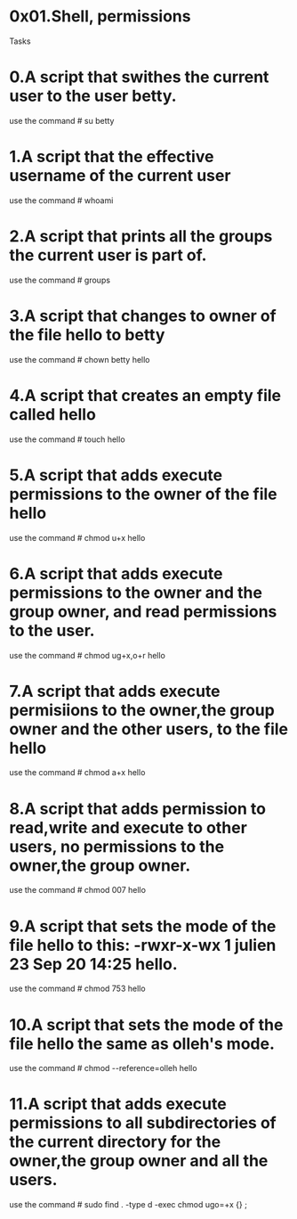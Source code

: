 # 0x01.Shell, permissions
Tasks
# 0.A script that swithes the current user to the user betty.
  use the command # su betty
# 1.A script that the effective username of the current user
  use the command # whoami
# 2.A script that prints all the groups the current user is part of.
  use the command # groups
# 3.A script that changes to owner of the file hello to betty
  use the command # chown betty hello
# 4.A script that creates an empty file called hello
  use the command # touch hello
# 5.A script that adds execute permissions to the owner of the file hello
  use the command # chmod u+x hello
# 6.A script that adds execute permissions to the owner and the group owner, and read permissions to the user.
  use the command # chmod ug+x,o+r hello
# 7.A script that adds execute permisiions to the owner,the group owner and the other users, to the file hello
   use the command # chmod a+x hello
# 8.A script that adds permission to read,write and execute to other users, no permissions to the owner,the group owner.
   use the command # chmod 007 hello
# 9.A script that sets the mode of the file hello to this: -rwxr-x-wx 1 julien 23 Sep 20 14:25 hello.
  use the command # chmod 753 hello
# 10.A script that sets the mode of the file hello the same as olleh's mode.
   use the command # chmod --reference=olleh hello
# 11.A script that adds execute permissions to all subdirectories of the current directory for the owner,the group owner and all the users.
  use the command # sudo find . -type d -exec chmod ugo=+x {} \;
